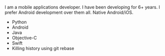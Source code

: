 I am a mobile applications developer.  I have been developing for 6+ years.
I prefer Android development over them all.  Native Android/iOS.

* Python
* Android
* Java
* Objective-C
* Swift
* Killing history using git rebase
